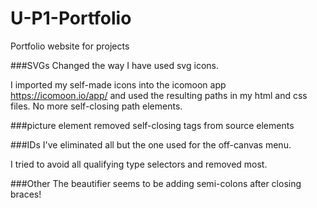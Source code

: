 # U-P1-Portfolio
Portfolio website for projects

###SVGs
Changed the way I have used svg icons.

I imported my self-made icons into the icomoon app https://icomoon.io/app/ and used the resulting paths in my html and css files.  No more self-closing path elements.

###picture element
removed self-closing tags from source elements

###IDs
I've eliminated all but the one used for the off-canvas menu.

I tried to avoid all qualifying type selectors and removed most.

###Other
The beautifier seems to be adding semi-colons after closing braces!
